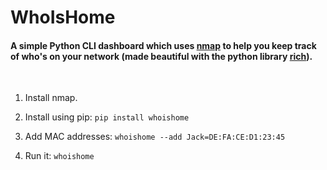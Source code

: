 # WhoIsHome
#### A simple Python CLI dashboard which uses <a href="https://nmap.org/">nmap</a> to help you keep track of who's on your network (made beautiful with the python library <a href="https://github.com/willmcgugan/rich">rich</a>).

<br>

1. Install nmap.

2. Install using pip: 
`pip install whoishome`

3. Add MAC addresses: `whoishome --add Jack=DE:FA:CE:D1:23:45`

4. Run it: `whoishome`
